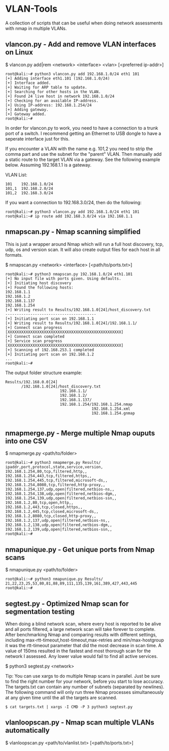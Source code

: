 # VLAN-Tools

A collection of scripts that can be useful when doing network assessments with nmap in multiple VLANs.  
  
## vlancon.py - Add and remove VLAN interfaces on Linux  
  
$ vlancon.py add|rem &lt;network&gt; &lt;interface&gt; &lt;vlan&gt; [&lt;preferred ip-addr&gt;]

```
root@kali:~# python3 vlancon.py add 192.168.1.0/24 eth1 101
[+] Adding interface eth1.101 (192.168.1.0/24)  
[+] Interface added.
[+] Waiting for ARP table to update.
[+] Searching for other hosts in the VLAN.
[+] Found 24 live host in network 192.168.1.0/24
[+] Checking for an available IP-address.
[+] Using IP-address: 192.168.1.254/24
[+] Adding gateway.
[+] Gateway added.
root@kali:~#  
```
  
In order for vlancon.py to work, you need to have a connection to a trunk port of a switch. I recommend getting an Ethernet to USB dongle to have a seperate interface just for this.  
  
If you encounter a VLAN with the name e.g. 101,2 you need to strip the comma part and use the subnet for the "parent" VLAN. Then manually add a static route to the target VLAN via a gateway. See the following example below. Assuming 192.168.1.1 is a gateway.
  
VLAN List:
```
101    192.168.1.0/24
101,1  192.168.2.0/24
101,2  192.168.3.0/24
```

If you want a connection to 192.168.3.0/24, then do the following:
```
root@kali:~# python3 vlancon.py add 192.168.1.0/24 eth1 101
root@kali:~# ip route add 192.168.3.0/24 via 192.168.1.1
```
  
## nmapscan.py - Nmap scanning simplified  
This is just a wrapper around Nmap which will run a full host discovery, tcp, udp, os and version scan. It will also create output files for each host in all formats.
  
$ nmapscan.py &lt;network&gt; &lt;interface&gt; [&lt;path/to/ports.txt&gt;]
```
root@kali:~# python3 nmapscan.py 192.168.1.0/24 eth1.101
[+] No input file with ports given. Using defaults.
[+] Initiating host discovery  
[+] Found the following hosts:  
192.168.1.1  
192.168.1.2  
192.168.1.137  
192.168.1.254  
[+] Writing result to Results/192.168.1.0[24]/host_discovery.txt  
----------------------------------------  
[+] Initiating port scan on 192.168.1.1  
[+] Writing result to Results/192.168.1.0[24]/192.168.1.1/  
[+] Connect scan progress  
[XXXXXXXXXXXXXXXXXXXXXXXXXXXXXXXXXXXXXXXXXXXXXXXXXX]  
[+] Connect scan completed  
[+] Service scan progress  
[XXXXXXXXXXXXXXXXXXXXXXXXXXXXXXXXXXXXXXXXXXXXXXXXXX]  
[+] Scanning of 192.168.253.1 completed  
[+] Initiating port scan on 192.168.1.2
...  
root@kali:~#
```

The output folder structure example:
```
Results/192.168.0.0[24]  
       /192.168.1.0[24]/host_discovery.txt  
                        192.168.1.1/  
                        192.168.1.2/  
                        192.168.1.137/  
                        192.168.1.254/192.168.1.254.nmap  
                                      192.168.1.254.xml  
                                      192.168.1.254.gnmap  
  
```

## nmapmerge.py - Merge multiple Nmap ouputs into one CSV
$ nmapmerge.py &lt;path/to/folder&gt;
```
root@kali:~# python3 nmapmerge.py Results/
ipaddr,port,protocol,state,service,version,
192.168.1.254,80,tcp,filtered,http,,
192.168.1.254,443,tcp,filtered,https,,
192.168.1.254,445,tcp,filtered,microsoft-ds,,
192.168.1.254,8080,tcp,filtered,http-proxy,,
192.168.1.254,137,udp,open|filtered,netbios-ns,,
192.168.1.254,138,udp,open|filtered,netbios-dgm,,
192.168.1.254,139,udp,open|filtered,netbios-ssn,,
192.168.1.2,80,tcp,open,http,,
192.168.1.2,443,tcp,closed,https,,
192.168.1.2,445,tcp,closed,microsoft-ds,,
192.168.1.2,8080,tcp,closed,http-proxy,,
192.168.1.2,137,udp,open|filtered,netbios-ns,,
192.168.1.2,138,udp,open|filtered,netbios-dgm,,
192.168.1.2,139,udp,open|filtered,netbios-ssn,,
root@kali:~# 
```

## nmapunique.py - Get unique ports from Nmap scans
$ nmapunique.py &lt;path/to/folder&gt;
```
root@kali:~# python3 nmapunique.py Results/
21,22,23,25,53,80,81,88,89,111,135,139,161,389,427,443,445
root@kali:~# 
```

## segtest.py - Optimized Nmap scan for segmentation testing

When doing a blind network scan, where every host is reported to be alive and all ports filtered, a large network scan will take forever to complete. After benchmarking Nmap and comparing results with different settings, including max-rtt-timeout,host-timeout,max-retries and min/max-hostgroup it was the rtt-timeout parameter that did the most decrease in scan time. A value of 150ms resulted in the fastest and most thorough scan for the network I assessed. Any lower value would fail to find all active services. 
  
$ python3 segtest.py &lt;network&gt;
  
Tip: You can use xargs to do multiple Nmap scans in parallel. Just be sure to find the right number for your network, before you start to lose accuracy. The targets.txt can contain any number of subnets (separated by newlines). The following command will only run three Nmap processes simultaneously at any given time until the all the targets are scanned.
  
```
$ cat targets.txt | xargs -I CMD -P 3 python3 segtest.py
```

## vlanloopscan.py - Nmap scan multiple VLANs automatically

$ vlanloopscan.py &lt;path/to/vlanlist.txt&gt; [&lt;path/to/ports.txt&gt;]
  
